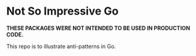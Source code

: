 # Not So Impressive Go

**THESE PACKAGES WERE NOT INTENDED TO BE USED IN PRODUCTION CODE.**

This repo is to illustrate anti-patterns in Go.
